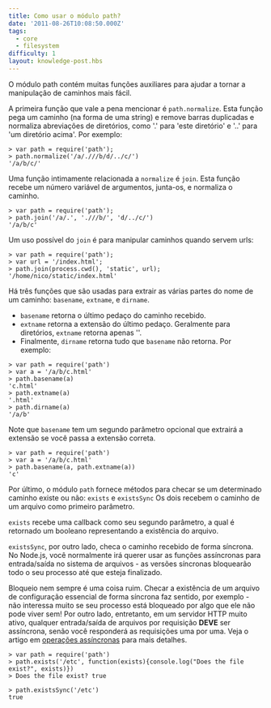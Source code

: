 ```yaml
---
title: Como usar o módulo path?
date: '2011-08-26T10:08:50.000Z'
tags:
  - core
  - filesystem
difficulty: 1
layout: knowledge-post.hbs
---
```


O módulo path contém muitas funções auxiliares para ajudar a tornar a manipulação de caminhos mais fácil.

A primeira função que vale a pena mencionar é `path.normalize`. Esta função pega um caminho (na forma de uma string) e remove barras duplicadas e normaliza abreviações de diretórios, como '.' para 'este diretório' e '..' para 'um diretório acima'. Por exemplo:

```
> var path = require('path');
> path.normalize('/a/.///b/d/../c/')
'/a/b/c/'
```

Uma função intimamente relacionada a `normalize` é `join`. Esta função recebe um número variável de argumentos, junta-os, e normaliza o caminho.

```
> var path = require('path');
> path.join('/a/.', './//b/', 'd/../c/')
'/a/b/c'
```

Um uso possível do `join` é para manipular caminhos quando servem urls:

```
> var path = require('path');
> var url = '/index.html';
> path.join(process.cwd(), 'static', url);
'/home/nico/static/index.html'
```

Há três funções que são usadas para extrair as várias partes do nome de um caminho: `basename`, `extname`, e `dirname`.

- `basename` retorna o último pedaço do caminho recebido.
- `extname` retorna a extensão do último pedaço. Geralmente para diretórios, `extname` retorna apenas ''.
- Finalmente, `dirname` retorna tudo que `basename` não retorna.
Por exemplo:

```
> var path = require('path')
> var a = '/a/b/c.html'
> path.basename(a)
'c.html'
> path.extname(a)
'.html'
> path.dirname(a)
'/a/b'
```

Note que `basename` tem um segundo parâmetro opcional que extrairá a extensão se você passa a extensão correta.

```
> var path = require('path')
> var a = '/a/b/c.html'
> path.basename(a, path.extname(a))
'c'
```

Por último, o módulo `path` fornece métodos para checar se um determinado caminho existe ou não: `exists` e `existsSync` Os dois recebem o caminho de um arquivo como primeiro parâmetro.

`exists` recebe uma callback como seu segundo parâmetro, a qual é retornado um booleano representando a existência do arquivo.

`existsSync`, por outro lado, checa o caminho recebido de forma síncrona. No Node.js, você normalmente irá querer usar as funções assíncronas para entrada/saída no sistema de arquivos - as versões síncronas bloquearão todo o seu processo até que esteja finalizado.

Bloqueio nem sempre é uma coisa ruim. Checar a existência de um arquivo de configuração essencial de forma síncrona faz sentido, por exemplo - não interessa muito se seu processo está bloqueado por algo que ele não pode viver sem! Por outro lado, entretanto, em um servidor HTTP muito ativo, qualquer entrada/saída de arquivos por requisição **DEVE** ser assíncrona, senão você responderá as requisições uma por uma. Veja o artigo em [operações assíncronas](/en/knowledge/getting-started/control-flow/how-to-write-asynchronous-code/) para mais detalhes.

```
> var path = require('path')
> path.exists('/etc', function(exists){console.log("Does the file exist?", exists)})
> Does the file exist? true

> path.existsSync('/etc')
true
```
